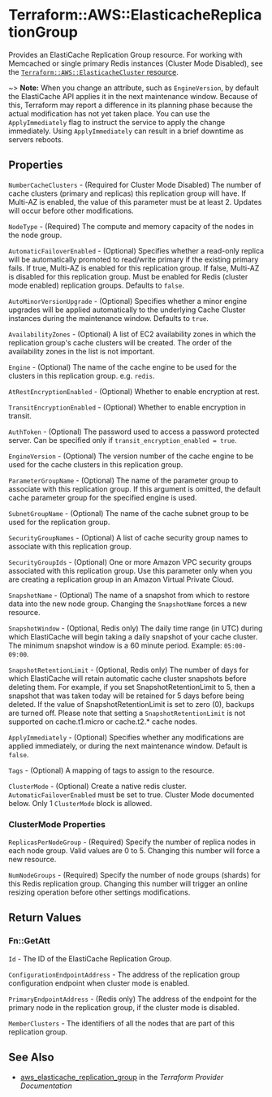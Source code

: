 # Terraform::AWS::ElasticacheReplicationGroup

Provides an ElastiCache Replication Group resource.
For working with Memcached or single primary Redis instances (Cluster Mode Disabled), see the
[`Terraform::AWS::ElasticacheCluster` resource](/docs/providers/aws/r/elasticache_cluster.html).

~> **Note:** When you change an attribute, such as `EngineVersion`, by
default the ElastiCache API applies it in the next maintenance window. Because
of this, Terraform may report a difference in its planning phase because the
actual modification has not yet taken place. You can use the
`ApplyImmediately` flag to instruct the service to apply the change
immediately. Using `ApplyImmediately` can result in a brief downtime as
servers reboots.

## Properties

`NumberCacheClusters` - (Required for Cluster Mode Disabled) The number of cache clusters (primary and replicas) this replication group will have. If Multi-AZ is enabled, the value of this parameter must be at least 2. Updates will occur before other modifications.

`NodeType` - (Required) The compute and memory capacity of the nodes in the node group.

`AutomaticFailoverEnabled` - (Optional) Specifies whether a read-only replica will be automatically promoted to read/write primary if the existing primary fails. If true, Multi-AZ is enabled for this replication group. If false, Multi-AZ is disabled for this replication group. Must be enabled for Redis (cluster mode enabled) replication groups. Defaults to `false`.

`AutoMinorVersionUpgrade` - (Optional) Specifies whether a minor engine upgrades will be applied automatically to the underlying Cache Cluster instances during the maintenance window. Defaults to `true`.

`AvailabilityZones` - (Optional) A list of EC2 availability zones in which the replication group's cache clusters will be created. The order of the availability zones in the list is not important.

`Engine` - (Optional) The name of the cache engine to be used for the clusters in this replication group. e.g. `redis`.

`AtRestEncryptionEnabled` - (Optional) Whether to enable encryption at rest.

`TransitEncryptionEnabled` - (Optional) Whether to enable encryption in transit.

`AuthToken` - (Optional) The password used to access a password protected server. Can be specified only if `transit_encryption_enabled = true`.

`EngineVersion` - (Optional) The version number of the cache engine to be used for the cache clusters in this replication group.

`ParameterGroupName` - (Optional) The name of the parameter group to associate with this replication group. If this argument is omitted, the default cache parameter group for the specified engine is used.

`SubnetGroupName` - (Optional) The name of the cache subnet group to be used for the replication group.

`SecurityGroupNames` - (Optional) A list of cache security group names to associate with this replication group.

`SecurityGroupIds` - (Optional) One or more Amazon VPC security groups associated with this replication group. Use this parameter only when you are creating a replication group in an Amazon Virtual Private Cloud.

`SnapshotName` - (Optional) The name of a snapshot from which to restore data into the new node group. Changing the `SnapshotName` forces a new resource.

`SnapshotWindow` - (Optional, Redis only) The daily time range (in UTC) during which ElastiCache will
begin taking a daily snapshot of your cache cluster. The minimum snapshot window is a 60 minute period. Example: `05:00-09:00`.

`SnapshotRetentionLimit` - (Optional, Redis only) The number of days for which ElastiCache will
retain automatic cache cluster snapshots before deleting them. For example, if you set
SnapshotRetentionLimit to 5, then a snapshot that was taken today will be retained for 5 days
before being deleted. If the value of SnapshotRetentionLimit is set to zero (0), backups are turned off.
Please note that setting a `SnapshotRetentionLimit` is not supported on cache.t1.micro or cache.t2.* cache nodes.

`ApplyImmediately` - (Optional) Specifies whether any modifications are applied immediately, or during the next maintenance window. Default is `false`.

`Tags` - (Optional) A mapping of tags to assign to the resource.

`ClusterMode` - (Optional) Create a native redis cluster. `AutomaticFailoverEnabled` must be set to true. Cluster Mode documented below. Only 1 `ClusterMode` block is allowed.

### ClusterMode Properties

`ReplicasPerNodeGroup` - (Required) Specify the number of replica nodes in each node group. Valid values are 0 to 5. Changing this number will force a new resource.

`NumNodeGroups` - (Required) Specify the number of node groups (shards) for this Redis replication group. Changing this number will trigger an online resizing operation before other settings modifications.


## Return Values

### Fn::GetAtt

`Id` - The ID of the ElastiCache Replication Group.

`ConfigurationEndpointAddress` - The address of the replication group configuration endpoint when cluster mode is enabled.

`PrimaryEndpointAddress` - (Redis only) The address of the endpoint for the primary node in the replication group, if the cluster mode is disabled.

`MemberClusters` - The identifiers of all the nodes that are part of this replication group.

## See Also

* [aws_elasticache_replication_group](https://www.terraform.io/docs/providers/aws/r/elasticache_replication_group.html) in the _Terraform Provider Documentation_
